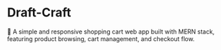 # Draft-Craft
🛒 A simple and responsive shopping cart web app built with MERN stack, featuring product browsing, cart management, and checkout flow.
